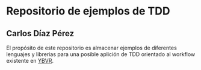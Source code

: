 # Repositorio de ejemplos de TDD
## Carlos Díaz Pérez

El propósito de este repositorio es almacenar ejemplos de diferentes lenguajes y librerias para una posible aplición de TDD orientado al workflow existente en [YBVR](https://www.ybvr.com).

